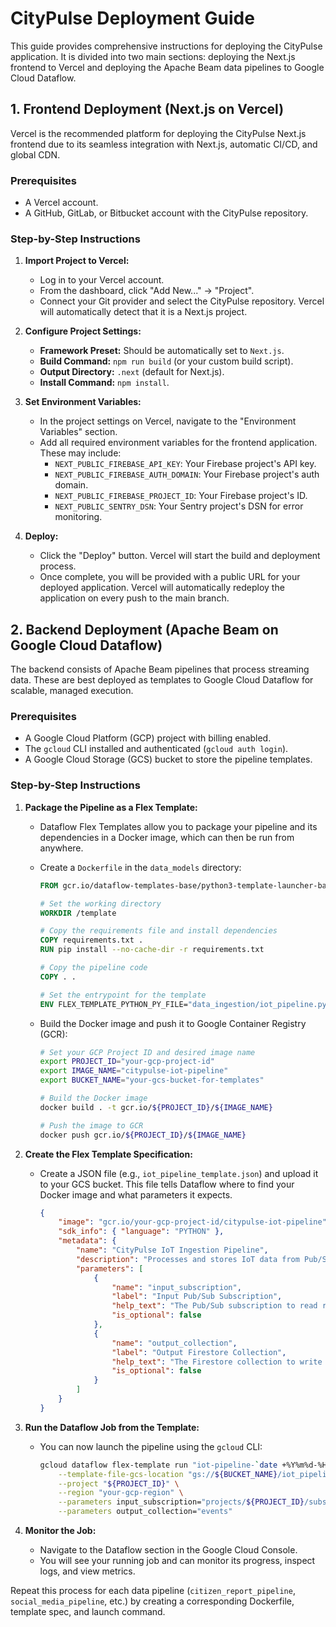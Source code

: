 # CityPulse Deployment Guide

This guide provides comprehensive instructions for deploying the CityPulse application. It is divided into two main sections: deploying the Next.js frontend to Vercel and deploying the Apache Beam data pipelines to Google Cloud Dataflow.

## 1. Frontend Deployment (Next.js on Vercel)

Vercel is the recommended platform for deploying the CityPulse Next.js frontend due to its seamless integration with Next.js, automatic CI/CD, and global CDN.

### Prerequisites

- A Vercel account.
- A GitHub, GitLab, or Bitbucket account with the CityPulse repository.

### Step-by-Step Instructions

1.  **Import Project to Vercel:**
    *   Log in to your Vercel account.
    *   From the dashboard, click "Add New..." -> "Project".
    *   Connect your Git provider and select the CityPulse repository. Vercel will automatically detect that it is a Next.js project.

2.  **Configure Project Settings:**
    *   **Framework Preset:** Should be automatically set to `Next.js`.
    *   **Build Command:** `npm run build` (or your custom build script).
    *   **Output Directory:** `.next` (default for Next.js).
    *   **Install Command:** `npm install`.

3.  **Set Environment Variables:**
    *   In the project settings on Vercel, navigate to the "Environment Variables" section.
    *   Add all required environment variables for the frontend application. These may include:
        *   `NEXT_PUBLIC_FIREBASE_API_KEY`: Your Firebase project's API key.
        *   `NEXT_PUBLIC_FIREBASE_AUTH_DOMAIN`: Your Firebase project's auth domain.
        *   `NEXT_PUBLIC_FIREBASE_PROJECT_ID`: Your Firebase project's ID.
        *   `NEXT_PUBLIC_SENTRY_DSN`: Your Sentry project's DSN for error monitoring.

4.  **Deploy:**
    *   Click the "Deploy" button. Vercel will start the build and deployment process.
    *   Once complete, you will be provided with a public URL for your deployed application. Vercel will automatically redeploy the application on every push to the main branch.

## 2. Backend Deployment (Apache Beam on Google Cloud Dataflow)

The backend consists of Apache Beam pipelines that process streaming data. These are best deployed as templates to Google Cloud Dataflow for scalable, managed execution.

### Prerequisites

- A Google Cloud Platform (GCP) project with billing enabled.
- The `gcloud` CLI installed and authenticated (`gcloud auth login`).
- A Google Cloud Storage (GCS) bucket to store the pipeline templates.

### Step-by-Step Instructions

1.  **Package the Pipeline as a Flex Template:**
    *   Dataflow Flex Templates allow you to package your pipeline and its dependencies in a Docker image, which can then be run from anywhere.
    *   Create a `Dockerfile` in the `data_models` directory:
        ```Dockerfile
        FROM gcr.io/dataflow-templates-base/python3-template-launcher-base

        # Set the working directory
        WORKDIR /template

        # Copy the requirements file and install dependencies
        COPY requirements.txt .
        RUN pip install --no-cache-dir -r requirements.txt

        # Copy the pipeline code
        COPY . .

        # Set the entrypoint for the template
        ENV FLEX_TEMPLATE_PYTHON_PY_FILE="data_ingestion/iot_pipeline.py"
        ```

    *   Build the Docker image and push it to Google Container Registry (GCR):
        ```bash
        # Set your GCP Project ID and desired image name
        export PROJECT_ID="your-gcp-project-id"
        export IMAGE_NAME="citypulse-iot-pipeline"
        export BUCKET_NAME="your-gcs-bucket-for-templates"

        # Build the Docker image
        docker build . -t gcr.io/${PROJECT_ID}/${IMAGE_NAME}

        # Push the image to GCR
        docker push gcr.io/${PROJECT_ID}/${IMAGE_NAME}
        ```

2.  **Create the Flex Template Specification:**
    *   Create a JSON file (e.g., `iot_pipeline_template.json`) and upload it to your GCS bucket. This file tells Dataflow where to find your Docker image and what parameters it expects.
        ```json
        {
            "image": "gcr.io/your-gcp-project-id/citypulse-iot-pipeline",
            "sdk_info": { "language": "PYTHON" },
            "metadata": {
                "name": "CityPulse IoT Ingestion Pipeline",
                "description": "Processes and stores IoT data from Pub/Sub into Firestore.",
                "parameters": [
                    {
                        "name": "input_subscription",
                        "label": "Input Pub/Sub Subscription",
                        "help_text": "The Pub/Sub subscription to read raw IoT data from.",
                        "is_optional": false
                    },
                    {
                        "name": "output_collection",
                        "label": "Output Firestore Collection",
                        "help_text": "The Firestore collection to write processed events to.",
                        "is_optional": false
                    }
                ]
            }
        }
        ```

3.  **Run the Dataflow Job from the Template:**
    *   You can now launch the pipeline using the `gcloud` CLI:
        ```bash
        gcloud dataflow flex-template run "iot-pipeline-`date +%Y%m%d-%H%M%S`" \
            --template-file-gcs-location "gs://${BUCKET_NAME}/iot_pipeline_template.json" \
            --project "${PROJECT_ID}" \
            --region "your-gcp-region" \
            --parameters input_subscription="projects/${PROJECT_ID}/subscriptions/your-iot-subscription" \
            --parameters output_collection="events"
        ```

4.  **Monitor the Job:**
    *   Navigate to the Dataflow section in the Google Cloud Console.
    *   You will see your running job and can monitor its progress, inspect logs, and view metrics.

Repeat this process for each data pipeline (`citizen_report_pipeline`, `social_media_pipeline`, etc.) by creating a corresponding Dockerfile, template spec, and launch command.
